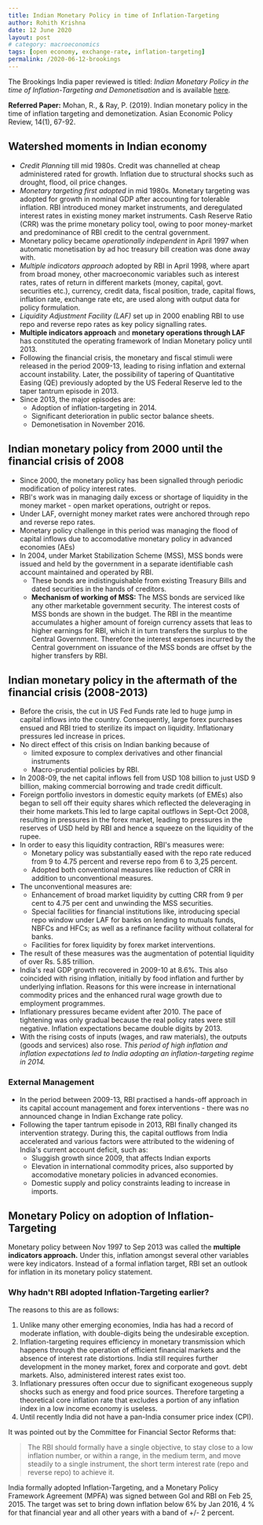 ```yaml
---
title: Indian Monetary Policy in time of Inflation-Targeting
author: Rohith Krishna
date: 12 June 2020
layout: post
# category: macroeconomics
tags: [open economy, exchange-rate, inflation-targeting]
permalink: /2020-06-12-brookings
---
```


The Brookings India paper reviewed is titled: *Indian Monetary Policy in the time of Inflation-Targeting and Demonetisation* and is available [here](https://www.brookings.edu/wp-content/uploads/2018/06/Final-Monetary-Policy.pdf).

**Referred Paper:** Mohan, R., & Ray, P. (2019). Indian monetary policy in the time of inflation targeting and demonetization. Asian Economic Policy Review, 14(1), 67-92.



## Watershed moments in Indian economy

- *Credit Planning* till mid 1980s. Credit was channelled at cheap administered rated for growth. Inflation due to structural shocks such as drought, flood, oil price changes.
- *Monetary targeting first adopted* in mid 1980s. Monetary targeting was adopted for growth in nominal GDP after accounting for tolerable inflation. RBI introduced money market instruments, and deregulated interest rates in existing money market instruments. Cash Reserve Ratio (CRR) was the prime monetary policy tool, owing to poor money-market and predominance of RBI credit to the central government.
- Monetary policy became *operationally independent* in April 1997 when automatic monetisation by ad hoc treasury bill creation was done away with.
- *Multiple indicators approach* adopted by RBI in April 1998, where apart from broad money, other macroeconomic variables such as interest rates, rates of return in different markets (money, capital, govt. securities etc.), currency, credit data, fiscal position, trade, capital flows, inflation rate, exchange rate etc, are used along with output data for policy formulation.
- *Liquidity Adjustment Facility (LAF)* set up in 2000 enabling RBI to use repo and reverse repo rates as key policy signalling rates.
- **Multiple indicators approach** and **monetary operations through LAF** has constituted the operating framework of Indian Monetary policy until 2013.
- Following the financial crisis, the monetary and fiscal stimuli were released in the period 2009-13, leading to rising inflation and external account instability. Later, the possibility of tapering of Quantitative Easing (QE) previously adopted by the US Federal Reserve led to the taper tantrum episode in 2013.
- Since 2013, the major episodes are:
  - Adoption of inflation-targeting in 2014.
  - Significant deterioration in public sector balance sheets.
  - Demonetisation in November 2016.

## Indian monetary policy from 2000 until the financial crisis of 2008

- Since 2000, the monetary policy has been signalled through periodic modification of policy interest rates.
- RBI's work was in managing daily excess or shortage of liquidity in the money market - open market operations, outright or repos.
- Under LAF, overnight money market rates were anchored through repo and reverse repo rates.
- Monetary policy challenge in this period was managing the flood of capital inflows due to accomodative monetary policy in advanced economies (AEs)
- In 2004, under Market Stabilization Scheme (MSS), MSS bonds were issued and held by the government in a separate identifiable cash account maintained and operated by RBI.
  - These bonds are indistinguishable from existing Treasury Bills and dated securities in the hands of creditors.
  - **Mechanism of working of MSS:** The MSS bonds are serviced like any other marketable government security. The interest costs of MSS bonds are shown in the budget. The RBI in the meantime accumulates a higher amount of foreign currency assets that leas to higher earnings for RBI, which it in turn transfers the surplus to the Central Government. Therefore the interest expenses incurred by the Central government on issuance of the MSS bonds are offset by the higher transfers by RBI.

## Indian monetary policy in the aftermath of the financial crisis (2008-2013)

- Before the crisis, the cut in US Fed Funds rate led to huge jump in capital inflows into the country. Consequently, large forex purchases ensued and RBI tried to sterilize its impact on liquidity. Inflationary pressures led increase in prices.
- No direct effect of this crisis on Indian banking because of
  - limited exposure to complex derivatives and other financial instruments
  - Macro-prudential policies by RBI.
- In 2008-09, the net capital inflows fell from USD 108 billion to just USD 9 billion, making commercial borrowing and trade credit difficult.
- Foreign portfolio investors in domestic equity markets (of EMEs) also began to sell off their equity shares which reflected the deleveraging in their home markets.This led to large capital outflows in Sept-Oct 2008,  resulting in pressures in the forex market, leading to pressures in the reserves of USD held by RBI and hence a squeeze on the liquidity of the rupee.
- In order to easy this liquidity contraction, RBI's measures were:
  - Monetary policy was substantially eased with the repo rate reduced from 9 to 4.75 percent and reverse repo from 6 to 3,25 percent.
  - Adopted both conventional measures like reduction of CRR in addition to unconventional measures.
- The unconventional measures are:
  - Enhancement of broad market liquidity by cutting CRR from 9 per cent to 4.75 per cent and unwinding the MSS securities.
  - Special facilities for financial institutions like, introducing special repo window under LAF for banks on lending to mutuals funds, NBFCs and HFCs; as well as a refinance facility without collateral for banks.
  - Facilities for forex liquidity by forex market interventions.
- The result of these measures was the augmentation of potential liquidity of over Rs. 5.85 trillion.
- India's real GDP growth recovered in 2009-10 at 8.6%. This also coincided with rising inflation, initially by food inflation and further by underlying inflation. Reasons for this were increase in international commodity prices and the enhanced rural wage growth due to employment programmes.
- Inflationary pressures became evident after 2010. The pace of tightening was only gradual because the real policy rates were still negative. Inflation expectations became double digits by 2013.
- With the rising costs of inputs (wages, and raw materials), the outputs (goods and services) also rose. *This period of high inflation and inflation expectations led to India adopting an inflation-targeting regime in 2014.*

### External Management

- In the period between 2009-13, RBI practised a hands-off approach in its capital account management and forex interventions - there was no announced change in Indian Exchange rate policy.
- Following the taper tantrum episode in 2013, RBI finally changed its intervention strategy. During this, the capital outflows from India accelerated and various factors were attributed to the widening of India's current account deficit, such as:
  - Sluggish growth since 2009, that affects Indian exports
  - Elevation in international commodity prices, also supported by accomodative monetary policies in advanced economies.
  - Domestic supply and policy constraints leading to increase in imports.

## Monetary Policy on adoption of Inflation-Targeting

Monetary policy between Nov 1997 to Sep 2013 was called the **multiple indicators approach.** Under this, inflation amongst several other variables were key indicators. Instead of a formal inflation target, RBI set an outlook for inflation in its monetary policy statement.



### Why hadn't RBI adopted Inflation-Targeting earlier?

The reasons to this are as follows:

1. Unlike many other emerging economies, India has had a record of moderate inflation, with double-digits being the undesirable exception.
2. Inflation-targeting requires efficiency in monetary transmission which happens through the operation of efficient financial markets and the absence of interest rate distortions. India still requires further development in the money market, forex and corporate and govt. debt markets. Also, administered interest rates exist too.
3. Inflationary pressures often occur due to significant exogeneous supply shocks such as energy and food price sources. Therefore targeting a theoretical core inflation rate that excludes a portion of any inflation index in a low income economy is useless.
4. Until recently India did not have a pan-India consumer price index (CPI).



It was pointed out by the Committee for Financial Sector Reforms that:

> The RBI should formally have a single objective, to stay close to a low inflation number, or within a range, in the medium term, and move steadily to a single instrument, the short term interest rate (repo and reverse repo) to achieve it.



India formally adopted Inflation-Targeting, and a Monetary Policy Framework Agreement (MPFA) was signed between GoI and RBI on Feb 25, 2015. The target was set to bring down inflation below 6% by Jan 2016, 4 % for that financial year and all other years with a band of +/- 2 percent.
